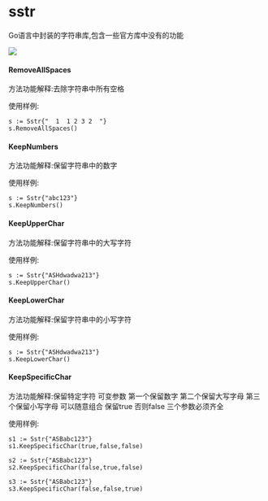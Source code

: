 # sstr
Go语言中封装的字符串库,包含一些官方库中没有的功能

![](https://img.shields.io/badge/sstr-0.1-green.svg)

#### RemoveAllSpaces
方法功能解释:去除字符串中所有空格

使用样例:
```
s := Sstr{"  1  1 2 3 2  "}
s.RemoveAllSpaces()
```

#### KeepNumbers
方法功能解释:保留字符串中的数字

使用样例:
```
s := Sstr{"abc123"}
s.KeepNumbers()
```

#### KeepUpperChar
方法功能解释:保留字符串中的大写字符

使用样例:
```
s := Sstr{"ASHdwadwa213"}
s.KeepUpperChar()
```

#### KeepLowerChar
方法功能解释:保留字符串中的小写字符

使用样例:
```
s := Sstr{"ASHdwadwa213"}
s.KeepLowerChar()
```

#### KeepSpecificChar
方法功能解释:保留特定字符 可变参数 第一个保留数字 第二个保留大写字母 第三个保留小写字母 可以随意组合 保留true 否则false 三个参数必须齐全 

使用样例:
```
s1 := Sstr{"ASBabc123"}
s1.KeepSpecificChar(true,false,false)

s2 := Sstr{"ASBabc123"}
s2.KeepSpecificChar(false,true,false)

s3 := Sstr{"ASBabc123"}
s3.KeepSpecificChar(false,false,true)
```